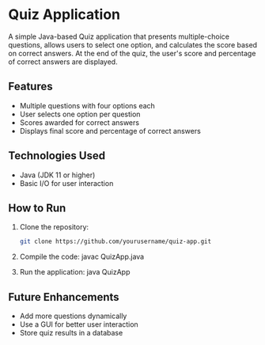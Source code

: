 # Quiz Application

A simple Java-based Quiz application that presents multiple-choice questions, allows users to select one option, and calculates the score based on correct answers. At the end of the quiz, the user's score and percentage of correct answers are displayed.

## Features

- Multiple questions with four options each
- User selects one option per question
- Scores awarded for correct answers
- Displays final score and percentage of correct answers

## Technologies Used

- Java (JDK 11 or higher)
- Basic I/O for user interaction

## How to Run

1. Clone the repository:
   ```bash
   git clone https://github.com/yourusername/quiz-app.git
2. Compile the code:
javac QuizApp.java

3. Run the application:
java QuizApp

## Future Enhancements
- Add more questions dynamically
- Use a GUI for better user interaction
- Store quiz results in a database
